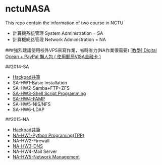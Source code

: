 # nctuNASA
This repo contain the information of two course in NCTU
* 計算機系統管理 System Administration = SA
* 計算機網路管理 Network Administration = NA

###強烈建議使用校外VPS來寫作業，省時省力(NA作業很需要)
[[教學] Digital Ocean + PayPal 懶人包 ( 使用郵局VISA金融卡 )](https://tnlin.wordpress.com/2015/05/23/%E6%95%99%E5%AD%B8-digital-ocean-%E6%87%B6%E4%BA%BA%E5%8C%85/)

##2014-SA
* [Hackpad共筆](https://hackpad.com/2014-SA-OSVYgtAZXfD)
* SA-HW1-Basic Installation
* SA-HW2-Samba+FTP+ZFS
* [SA-HW3-Shell Script Programming](https://github.com/tnlin/nctuNASA/tree/master/SA-HW3-Shell_Programing)
* [SA-HW4-FAMP](https://github.com/tnlin/nctuNASA/tree/master/SA-HW4-CRUD)
* SA-HW5-NIS/NFS
* SA-HW6-LDAP

##2015-NA
* [Hackpad共筆](https://hackpad.com/2015-NA-r1LuluBmtr8)
* [NA-HW1-Python Programing(TPP)](https://github.com/tnlin/nctuNASA/tree/master/NA-HW1-Twitch_Play_Pokemon)
* NA-HW2-Firewall
* [NA-HW3-DNS](https://tnlin.wordpress.com/2015/05/26/na-dns-server-with-bind910/)
* NA-HW4-Mail Server
* [NA-HW5-Network Management](https://tnlin.wordpress.com/2015/07/04/na-%E4%BD%BF%E7%94%A8snmp-rrdtool-cacti-%E7%9B%A3%E6%8E%A7%E7%B6%B2%E7%AB%99-on-freebsd-10-1/)
